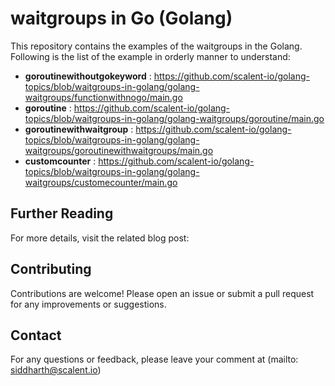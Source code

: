 # waitgroups in Go (Golang)
This repository contains the examples of the waitgroups in the Golang. Following is the list of the example in orderly manner to understand:

- **goroutinewithoutgokeyword** : https://github.com/scalent-io/golang-topics/blob/waitgroups-in-golang/golang-waitgroups/functionwithnogo/main.go
- **goroutine** : https://github.com/scalent-io/golang-topics/blob/waitgroups-in-golang/golang-waitgroups/goroutine/main.go
- **goroutinewithwaitgroup** : https://github.com/scalent-io/golang-topics/blob/waitgroups-in-golang/golang-waitgroups/goroutinewithwaitgroups/main.go
- **customcounter** : https://github.com/scalent-io/golang-topics/blob/waitgroups-in-golang/golang-waitgroups/customecounter/main.go

## Further Reading

For more details, visit the related blog post:


## Contributing
Contributions are welcome! Please open an issue or submit a pull request for any improvements or suggestions.

## Contact
For any questions or feedback, please leave your comment at (mailto: siddharth@scalent.io)
